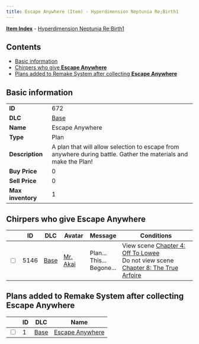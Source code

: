 ```yaml
---
title: Escape Anywhere (Item) - Hyperdimension Neptunia Re;Birth1
---
```


[**Item Index**](/neptunia/rb1/item/index.html) - [Hyperdimension Neptunia Re;Birth1](/neptunia/rb1)

## Contents

- [Basic information](#basic-information)
- [Chirpers who give **Escape Anywhere**](#chirpers-who-give-escape-anywhere)
- [Plans added to Remake System after collecting **Escape Anywhere**](#plans-added-to-remake-system-after-collecting-escape-anywhere)
## Basic information

|   |   |
| -- | -- |
| **ID** | 672 |
| **DLC** | [Base](/neptunia/rb1/dlc/1-base.html) |
| **Name** | Escape Anywhere |
| **Type** | Plan |
| **Description** | A plan that will allow selection to escape from anywhere during battle. Gather the materials and make the Plan! |
| **Buy Price** | 0 |
| **Sell Price** | 0 |
| **Max inventory** | 1 |


## Chirpers who give **Escape Anywhere**

|    | ID | DLC | Avatar | Message | Conditions |
| -- | -- | --- | ------ | ------- | ---------- |
| <input type="checkbox" id="rb1-chirper-event-1-5146" class="trackbox" /> | 5146 | [Base](/neptunia/rb1/dlc/1-base.html) | [Mr. Akai](/neptunia/rb1/undefined/1-242-mr-akai.html) | Plan...<br />This...<br />Begone... | View scene [Chapter 4: Off To Lowee](/neptunia/rb1/scene/1-401-chapter-4-off-to-lowee.html)<br />Do not view scene [Chapter 8: The True Arfoire](/neptunia/rb1/scene/1-807-chapter-8-the-true-arfoire.html) |


## Plans added to Remake System after collecting **Escape Anywhere**

|    | ID | DLC | Name |
| -- | -- | --- | ---- |
| <input type="checkbox" id="rb1-remake-1-1" class="trackbox" /> | 1 | [Base](/neptunia/rb1/dlc/1-base.html) | [Escape Anywhere](/neptunia/rb1/remake/1-1-escape-anywhere.html) |
